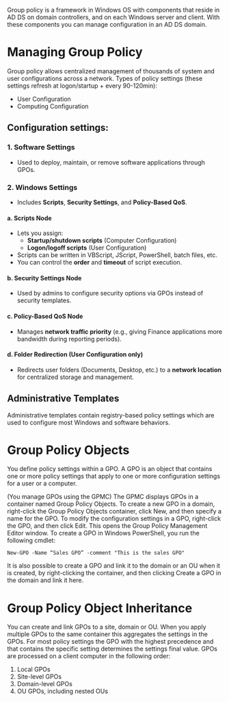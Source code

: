 Group policy is a framework in Windows OS with components that reside in AD DS on domain controllers, and on each Windows server and client. With these components you can manage configuration in an AD DS domain.

# Managing Group Policy
Group policy allows centralized management of thousands of system and user configurations across a network.
 Types of policy settings (these settings refresh at logon/startup + every 90-120min):
- User Configuration
- Computing Configuration

## Configuration settings:
### 1. **Software Settings**
- Used to deploy, maintain, or remove software applications through GPOs.
### 2. **Windows Settings**
- Includes **Scripts**, **Security Settings**, and **Policy-Based QoS**.
#### a. **Scripts Node**
- Lets you assign:
    - **Startup/shutdown scripts** (Computer Configuration)
    - **Logon/logoff scripts** (User Configuration)
- Scripts can be written in VBScript, JScript, PowerShell, batch files, etc.
- You can control the **order** and **timeout** of script execution.
#### b. **Security Settings Node**
- Used by admins to configure security options via GPOs instead of security templates.
#### c. **Policy-Based QoS Node**
- Manages **network traffic priority** (e.g., giving Finance applications more bandwidth during reporting periods).
#### d. **Folder Redirection (User Configuration only)**
- Redirects user folders (Documents, Desktop, etc.) to a **network location** for centralized storage and management.

## Administrative Templates
Administrative templates contain registry-based policy settings which are used to configure most Windows and software behaviors.

# Group Policy Objects
You define policy settings within a GPO. A GPO is an object that contains one or more policy settings that apply to one or more configuration settings for a user or a computer.

(You manage GPOs using the GPMC)
The GPMC displays GPOs in a container named Group Policy Objects. To create a new GPO in a domain, right-click the Group Policy Objects container, click New, and then specify a name for the GPO. To modify the configuration settings in a GPO, right-click the GPO, and then click Edit. This opens the Group Policy Management Editor window. To create a GPO in Windows PowerShell, you run the following cmdlet: 

`New-GPO -Name “Sales GPO” -comment "This is the sales GPO"`

It is also possible to create a GPO and link it to the domain or an OU when it is created, by right-clicking the container, and then clicking Create a GPO in the domain and link it here.

# Group Policy Object Inheritance
You can create and link GPOs to a site, domain or OU. When you apply multiple GPOs to the same container this aggregates the settings in the GPOs. For most policy settings the GPO with the highest precedence and that contains the specific setting determines the settings final value.
GPOs are processed on a client computer in the following order:
1. Local GPOs
2. Site-level GPOs
3. Domain-level GPOs
4. OU GPOs, including nested OUs